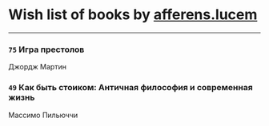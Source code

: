 # Wish list of books by [afferens.lucem](http://vk.com/id196071655)
---

### `75` Игра престолов
Джордж Мартин

### `49` Как быть стоиком: Античная философия и современная жизнь
Массимо Пильюччи

